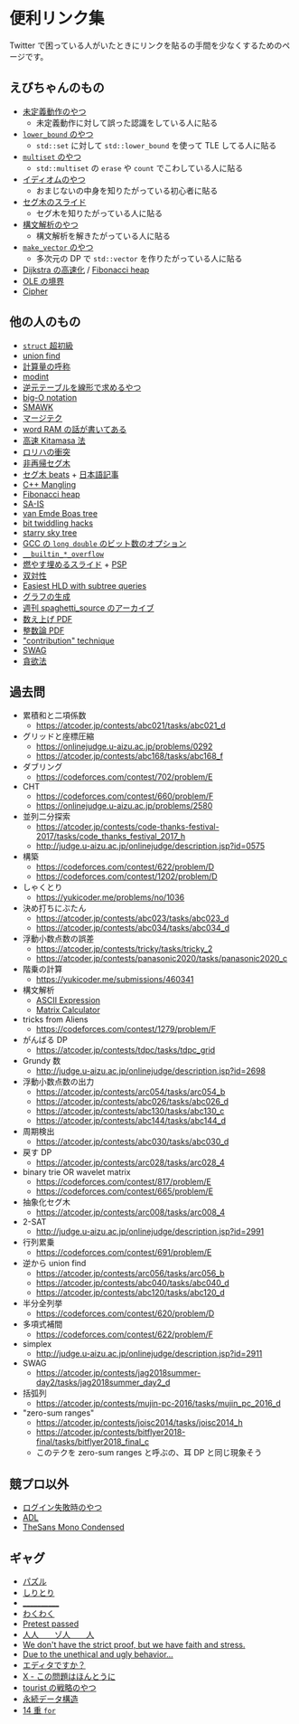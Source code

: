 # 便利リンク集

Twitter で困っている人がいたときにリンクを貼るの手間を少なくするためのページです。

## えびちゃんのもの
- [未定義動作のやつ](https://rsk0315.hatenablog.com/entry/2019/09/10/213859)
  - 未定義動作に対して誤った認識をしている人に貼る
- [`lower_bound` のやつ](https://rsk0315.hatenablog.com/entry/2019/09/10/173708)
  - `std::set` に対して `std::lower_bound` を使って TLE してる人に貼る
- [`multiset` のやつ](https://rsk0315.hatenablog.com/entry/2019/09/09/214811)
  - `std::multiset` の `erase` や `count` でこわしている人に貼る
- [イディオムのやつ](https://rsk0315.hatenablog.com/entry/2020/05/09/170315)
  - おまじないの中身を知りたがっている初心者に貼る
- [セグ木のスライド](https://hcpc-hokudai.github.io/archive/structure_segtree_001.pdf)
  - セグ木を知りたがっている人に貼る
- [構文解析のやつ](https://rsk0315.github.io/StringParsing/matome.html)
  - 構文解析を解きたがっている人に貼る
- [`make_vector` のやつ](https://rsk0315.github.io/library/library/utility/make/vector.cpp.html)
  - 多次元の DP で `std::vector` を作りたがっている人に貼る
- [Dijkstra の高速化](https://rsk0315.hatenablog.com/entry/2019/10/29/173703) / [Fibonacci heap](https://rsk0315.hatenablog.com/entry/2019/10/29/151823)
- [OLE の境界](https://twitter.com/rsk0315_h4x/status/1197047591227101184)
- [Cipher](http://judge.u-aizu.ac.jp/onlinejudge/description.jsp?id=3109)

## 他の人のもの
- [`struct` 超初級](https://noshi91.hatenablog.com/entry/2020/03/22/231032)
- [union find](https://noshi91.hatenablog.com/entry/2018/05/30/191943)
- [計算量の呼称](https://noshi91.hatenablog.com/entry/2019/10/08/235335)
- [modint](https://noshi91.hatenablog.com/entry/2019/03/31/174006)
- [逆元テーブルを線形で求めるやつ](https://noshi91.hatenablog.com/entry/2019/10/18/182935)
- [big-O notation](https://torus711.hatenablog.com/entry/2020/05/09/180701)
- [SMAWK](http://web.cs.unlv.edu/larmore/Courses/CSC477/monge.pdf) 
- [マージテク](http://web.archive.org/web/20181213115442/http://topcoder.g.hatena.ne.jp/iwiwi/20131226/1388062106)
- [word RAM の話が書いてある](https://qiita.com/goonew/items/edb88e058bcdb9087bdb)
- [高速 Kitamasa 法](https://misawa.github.io/others/fast_kitamasa_method.html)
- [ロリハの衝突](https://codeforces.com/blog/entry/60442)
- [非再帰セグ木](https://codeforces.com/blog/entry/18051)
- [セグ木 beats](https://codeforces.com/blog/entry/57319) + [日本語記事](https://smijake3.hatenablog.com/entry/2019/04/28/021457)
- [C++ Mangling](https://itanium-cxx-abi.github.io/cxx-abi/abi.html#mangling)
- [Fibonacci heap](http://web.stanford.edu/class/archive/cs/cs166/cs166.1186/lectures/09/Slides09.pdf)
- [SA-IS](http://web.stanford.edu/class/archive/cs/cs166/cs166.1186/lectures/04/Slides04.pdf)
- [van Emde Boas tree](http://web.stanford.edu/class/archive/cs/cs166/cs166.1166/lectures/14/Slides14.pdf)
- [bit twiddling hacks](https://graphics.stanford.edu/~seander/bithacks.html)
- [starry sky tree](https://qnighy.github.io/informatics-olympiad/joi2009-day4-starry_sky-comment.html)
- [GCC の `long double` のビット数のオプション](https://gcc.gnu.org/onlinedocs/gcc/x86-Options.html#index-m96bit-long-double-2671)
- [`__builtin_*_overflow`](https://gcc.gnu.org/onlinedocs/gcc/Integer-Overflow-Builtins.html)
- [燃やす埋めるスライド](https://www.slideshare.net/shindannin/project-selection-problem) + [PSP](http://tokoharuland.hateblo.jp/entry/2017/11/12/234636)
- [双対性](https://www.slideshare.net/wata_orz/ss-91375739)
- [Easiest HLD with subtree queries](https://codeforces.com/blog/entry/53170)
- [グラフの生成](https://networkx.github.io/documentation/stable/reference/generators.html)
- [週刊 spaghetti_source のアーカイブ](https://topcoder-g-hatena-ne-jp.jag-icpc.org/spaghetti_source/)
- [数え上げ PDF](http://degwer.hatenablog.com/entries/2017/12/20)
- [整数論 PDF](http://kirika-comp.hatenablog.com/entry/2018/03/12/210446)
- ["contribution" technique](https://codeforces.com/blog/entry/62690)
- [SWAG](https://scrapbox.io/data-structures/Sliding_Window_Aggregation)
- [貪欲法](https://inzkyk.xyz/algorithms/greedy_algorithm/)

## 過去問
- 累積和と二項係数
  - <https://atcoder.jp/contests/abc021/tasks/abc021_d>
- グリッドと座標圧縮
  - <https://onlinejudge.u-aizu.ac.jp/problems/0292>
  - <https://atcoder.jp/contests/abc168/tasks/abc168_f>
- ダブリング
  - <https://codeforces.com/contest/702/problem/E>
- CHT
  - <https://codeforces.com/contest/660/problem/F>
  - <https://onlinejudge.u-aizu.ac.jp/problems/2580>
- 並列二分探索
  - <https://atcoder.jp/contests/code-thanks-festival-2017/tasks/code_thanks_festival_2017_h>
  - <http://judge.u-aizu.ac.jp/onlinejudge/description.jsp?id=0575>
- 構築
  - <https://codeforces.com/contest/622/problem/D>
  - <https://codeforces.com/contest/1202/problem/D>
- しゃくとり
  - <https://yukicoder.me/problems/no/1036>
- 決め打ちにぶたん
  - <https://atcoder.jp/contests/abc023/tasks/abc023_d>
  - <https://atcoder.jp/contests/abc034/tasks/abc034_d>
- 浮動小数点数の誤差
  - <https://atcoder.jp/contests/tricky/tasks/tricky_2>
  - <https://atcoder.jp/contests/panasonic2020/tasks/panasonic2020_c>
- 階乗の計算
  - <https://yukicoder.me/submissions/460341>
- 構文解析
  - [ASCII Expression](http://judge.u-aizu.ac.jp/onlinejudge/description.jsp?id=1322)
  - [Matrix Calculator](http://judge.u-aizu.ac.jp/onlinejudge/description.jsp?id=1314)
- tricks from Aliens
  - <https://codeforces.com/contest/1279/problem/F>
- がんばる DP
  - <https://atcoder.jp/contests/tdpc/tasks/tdpc_grid>
- Grundy 数
  - <http://judge.u-aizu.ac.jp/onlinejudge/description.jsp?id=2698>
- 浮動小数点数の出力
  - <https://atcoder.jp/contests/arc054/tasks/arc054_b>
  - <https://atcoder.jp/contests/abc026/tasks/abc026_d>
  - <https://atcoder.jp/contests/abc130/tasks/abc130_c>
  - <https://atcoder.jp/contests/abc144/tasks/abc144_d>
- 周期検出
  - <https://atcoder.jp/contests/abc030/tasks/abc030_d>
- 戻す DP
  - <https://atcoder.jp/contests/arc028/tasks/arc028_4>
- binary trie OR wavelet matrix
  - <https://codeforces.com/contest/817/problem/E>
  - <https://codeforces.com/contest/665/problem/E>
- 抽象化セグ木
  - <https://atcoder.jp/contests/arc008/tasks/arc008_4>
- 2-SAT
  - <http://judge.u-aizu.ac.jp/onlinejudge/description.jsp?id=2991>
- 行列累乗
  - <https://codeforces.com/contest/691/problem/E>
- 逆から union find
  - <https://atcoder.jp/contests/arc056/tasks/arc056_b>
  - <https://atcoder.jp/contests/abc040/tasks/abc040_d>
  - <https://atcoder.jp/contests/abc120/tasks/abc120_d>
- 半分全列挙
  - <https://codeforces.com/contest/620/problem/D>
- 多項式補間
  - <https://codeforces.com/contest/622/problem/F>
- simplex
  - <http://judge.u-aizu.ac.jp/onlinejudge/description.jsp?id=2911>
- SWAG
  - <https://atcoder.jp/contests/jag2018summer-day2/tasks/jag2018summer_day2_d>
- 括弧列
  - <https://atcoder.jp/contests/mujin-pc-2016/tasks/mujin_pc_2016_d>
- "zero-sum ranges"
  - <https://atcoder.jp/contests/joisc2014/tasks/joisc2014_h>
  - <https://atcoder.jp/contests/bitflyer2018-final/tasks/bitflyer2018_final_c>
  - このテクを zero-sum ranges と呼ぶの、耳 DP と同じ現象そう

## 競プロ以外
- [ログイン失敗時のやつ](https://superuser.com/questions/440991/why-does-a-failed-linux-login-take-so-long)
- [ADL](http://cpp.aquariuscode.com/argument-dependent-lookup)
- [TheSans Mono Condensed](https://www.lucasfonts.com/fonts/the-sans/mono-condensed)

## ギャグ
- [パズル](https://atcoder.jp/contests/xmascon19/tasks/xmascon19_a)
- [しりとり](https://www.hackerrank.com/contests/april-fool-contest-2018/challenges/shiritori-2018)
- [__________](https://highjellies.hatenadiary.org/entry/20111225/1324825710)
- [わくわく](https://suikaba.hatenablog.com/entry/2017/12/13/195643)
- [Pretest passed](https://codeforces.com/blog/entry/68775?#comment-531437)
- [人人　　ゾ人　　人](https://jag-icpc.org/?plugin=attach&refer=2019%2FPractice%2F%E5%A4%8F%E5%90%88%E5%AE%BF%2F%E8%AC%9B%E8%A9%95&openfile=I.pdf)
- [We don't have the strict proof, but we have faith and stress.](https://codeforces.com/blog/entry/72577)
- [Due to the unethical and ugly behavior...](https://codeforces.com/contest/1120)
- [エディタですか？](https://twitter.com/rng_58/status/1044554704158519296)
- [X - この問題はほんとうに](https://atcoder.jp/contests/birthday0410/tasks/birthday0410_x)
- [tourist の戦略のやつ](https://codeforces.com/blog/entry/53457)
- [永続データ構造](https://www.slideshare.net/qnighy/ss-15312828)
- [14 重 `for`](https://onlinejudge.u-aizu.ac.jp/beta/review.html#RitsCamp19Day3/3415890)